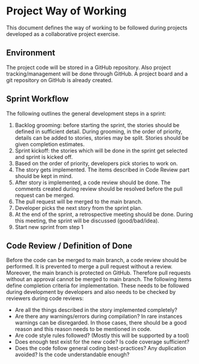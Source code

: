 # Project Way of Working
This document defines the way of working to be followed  during projects developed as a collaborative project exercise.

## Environment
The project code will be stored in a GitHub repository. Also project tracking/management will be done through GitHub. A project board and a git repository on GitHub is already created. 

## Sprint Workflow 
The following outlines the general development steps in a sprint: 
  1. Backlog grooming: before starting the sprint, the stories should be defined in sufficient detail. During grooming, in the order of priority, details can be added to stories, stories may be split. Stories should be given completion estimates. 
  2. Sprint kickoff: the stories which will be done in the sprint get selected and sprint is kicked off. 
  3. Based on the order of priority, developers pick stories to work on. 
  4. The story gets implemented.  The items described in Code Review part should be kept in mind. 
  5. After story is implemented, a code review should be done. The comments created during review should be resolved before the pull request can be merged. 
  6. The pull request  will be merged to the main branch. 
  7. Developer picks the next story from the sprint plan. 
  8. At the end of the sprint, a retrospective meeting should be done. During this meeting, the sprint will be discussed (good/bad/idea).  
  9. Start new sprint from step 1
## Code Review / Definition of Done 
Before the code can be merged to main branch, a code review should be performed. It is prevented to merge a pull request without a review. Moreover, the main branch is protected on GitHub. Therefore pull requests without an approval cannot be merged to main branch.  The following items define completion criteria for implementation. These needs to be followed during development by developers and also needs to be checked by reviewers during code reviews: 
  * Are all the things described in the story implemented completely? 
  * Are there any warnings/errors during compilation? In rare instances warnings can be disregarded. In those cases, there should be a good reason and this reason needs to be mentioned in code.
  * Are code style rules followed? (Mostly this will be supported by a tool) 
  * Does enough test exist for the new code? Is code coverage sufficient? 
  * Does the code follow general coding best-practices? Any duplication avoided? Is the code understandable enough? 

